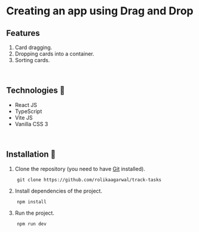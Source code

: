# Creating an app using Drag and Drop 

## Features 

1. Card dragging.
2. Dropping cards into a container.
3. Sorting cards.

&nbsp;

## Technologies 🧪

- React JS
- TypeScript
- Vite JS
- Vanilla CSS 3

&nbsp;

## **Installation 🧰**

1. Clone the repository (you need to have [Git](https://git-scm.com) installed).

```shell
    git clone https://github.com/rolikaagarwal/track-tasks
```

2.  Install dependencies of the project.

```shell
    npm install
```

3. Run the project.
```shell
    npm run dev
```

